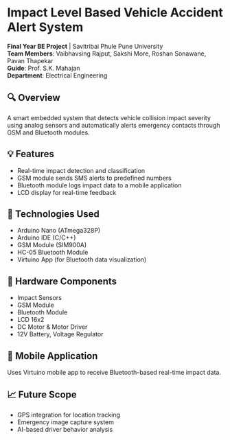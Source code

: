 # Impact Level Based Vehicle Accident Alert System

**Final Year BE Project** | Savitribai Phule Pune University  
**Team Members**: Vaibhavsing Rajput, Sakshi More, Roshan Sonawane, Pavan Thapekar  
**Guide**: Prof. S.K. Mahajan  
**Department**: Electrical Engineering

## 🔍 Overview
A smart embedded system that detects vehicle collision impact severity using analog sensors and automatically alerts emergency contacts through GSM and Bluetooth modules.

## 💡 Features
- Real-time impact detection and classification
- GSM module sends SMS alerts to predefined numbers
- Bluetooth module logs impact data to a mobile application
- LCD display for real-time feedback

## 🧰 Technologies Used
- Arduino Nano (ATmega328P)
- Arduino IDE (C/C++)
- GSM Module (SIM900A)
- HC-05 Bluetooth Module
- Virtuino App (for Bluetooth data visualization)

## 🧱 Hardware Components
- Impact Sensors
- GSM Module
- Bluetooth Module
- LCD 16x2
- DC Motor & Motor Driver
- 12V Battery, Voltage Regulator

## 📱 Mobile Application
Uses Virtuino mobile app to receive Bluetooth-based real-time impact data.

## 📈 Future Scope
- GPS integration for location tracking
- Emergency image capture system
- AI-based driver behavior analysis